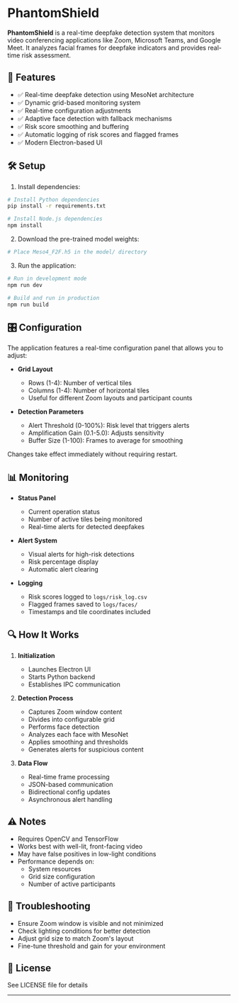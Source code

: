 # PhantomShield

**PhantomShield** is a real-time deepfake detection system that monitors video conferencing applications like Zoom, Microsoft Teams, and Google Meet. It analyzes facial frames for deepfake indicators and provides real-time risk assessment.

## 🎯 Features

- ✅ Real-time deepfake detection using MesoNet architecture
- ✅ Dynamic grid-based monitoring system
- ✅ Real-time configuration adjustments
- ✅ Adaptive face detection with fallback mechanisms
- ✅ Risk score smoothing and buffering
- ✅ Automatic logging of risk scores and flagged frames
- ✅ Modern Electron-based UI

## 🛠️ Setup

1. Install dependencies:
```bash
# Install Python dependencies
pip install -r requirements.txt

# Install Node.js dependencies
npm install
```

2. Download the pre-trained model weights:
```bash
# Place Meso4_F2F.h5 in the model/ directory
```

3. Run the application:
```bash
# Run in development mode
npm run dev

# Build and run in production
npm run build
```

## 🎛️ Configuration

The application features a real-time configuration panel that allows you to adjust:

- **Grid Layout**
  - Rows (1-4): Number of vertical tiles
  - Columns (1-4): Number of horizontal tiles
  - Useful for different Zoom layouts and participant counts

- **Detection Parameters**
  - Alert Threshold (0-100%): Risk level that triggers alerts
  - Amplification Gain (0.1-5.0): Adjusts sensitivity
  - Buffer Size (1-100): Frames to average for smoothing

Changes take effect immediately without requiring restart.

## 📊 Monitoring

- **Status Panel**
  - Current operation status
  - Number of active tiles being monitored
  - Real-time alerts for detected deepfakes

- **Alert System**
  - Visual alerts for high-risk detections
  - Risk percentage display
  - Automatic alert clearing

- **Logging**
  - Risk scores logged to `logs/risk_log.csv`
  - Flagged frames saved to `logs/faces/`
  - Timestamps and tile coordinates included

## 🔍 How It Works

1. **Initialization**
   - Launches Electron UI
   - Starts Python backend
   - Establishes IPC communication

2. **Detection Process**
   - Captures Zoom window content
   - Divides into configurable grid
   - Performs face detection
   - Analyzes each face with MesoNet
   - Applies smoothing and thresholds
   - Generates alerts for suspicious content

3. **Data Flow**
   - Real-time frame processing
   - JSON-based communication
   - Bidirectional config updates
   - Asynchronous alert handling

## ⚠️ Notes

- Requires OpenCV and TensorFlow
- Works best with well-lit, front-facing video
- May have false positives in low-light conditions
- Performance depends on:
  - System resources
  - Grid size configuration
  - Number of active participants

## 🔧 Troubleshooting

- Ensure Zoom window is visible and not minimized
- Check lighting conditions for better detection
- Adjust grid size to match Zoom's layout
- Fine-tune threshold and gain for your environment

## 📝 License

See LICENSE file for details

---
